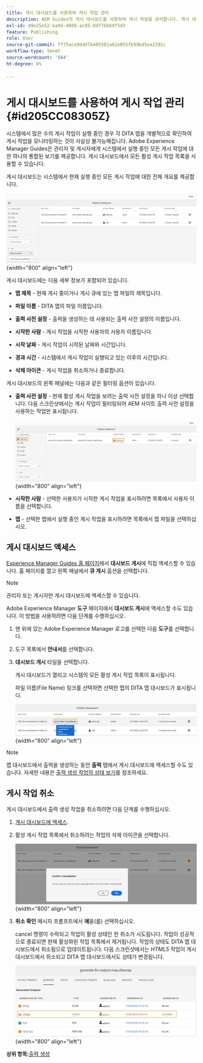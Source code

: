 ```yaml
---
title: 게시 대시보드를 사용하여 게시 작업 관리
description: AEM Guides의 게시 대시보드를 사용하여 게시 작업을 관리합니다. 게시 대시보드에 액세스하고 게시 작업을 취소하는 방법을 이해할 수 있습니다.
exl-id: d9e25e52-ba9d-4088-ac95-8df76b69f5d3
feature: Publishing
role: User
source-git-commit: ff75aca9ddd7b405501a62e055fb99bd5ea2291c
workflow-type: tm+mt
source-wordcount: '564'
ht-degree: 0%

---
```


# 게시 대시보드를 사용하여 게시 작업 관리 {#id205CC08305Z}

시스템에서 많은 수의 게시 작업이 실행 중인 경우 각 DITA 맵을 개별적으로 확인하여 게시 작업을 모니터링하는 것이 사실상 불가능해집니다. Adobe Experience Manager Guides은 관리자 및 게시자에게 시스템에서 실행 중인 모든 게시 작업에 대한 하나의 통합된 보기를 제공합니다. 게시 대시보드에서 모든 활성 게시 작업 목록을 사용할 수 있습니다.

게시 대시보드는 시스템에서 현재 실행 중인 모든 게시 작업에 대한 전체 개요를 제공합니다.

![](images/publish-dashboard.png){width="800" align="left"}

게시 대시보드에는 다음 세부 정보가 포함되어 있습니다.

- **맵 제목** - 현재 게시 중이거나 게시 큐에 있는 맵 파일의 제목입니다.

- **파일 이름** - DITA 맵의 파일 이름입니다.

- **출력 사전 설정** - 출력을 생성하는 데 사용되는 출력 사전 설정의 이름입니다.

- **시작한 사람** - 게시 작업을 시작한 사용자의 사용자 이름입니다.

- **시작 날짜** - 게시 작업이 시작된 날짜와 시간입니다.

- **경과 시간** - 시스템에서 게시 작업이 실행되고 있는 이후의 시간입니다.

- **삭제 아이콘** - 게시 작업을 취소하거나 종료합니다.

게시 대시보드의 왼쪽 패널에는 다음과 같은 필터링 옵션이 있습니다.

- **출력 사전 설정** - 현재 활성 게시 작업을 보려는 출력 사전 설정을 하나 이상 선택합니다. 다음 스크린샷에서는 게시 작업이 필터링되어 AEM 사이트 출력 사전 설정을 사용하는 작업만 표시됩니다.

  ![](images/publish-dashboard-preset-filter.png){width="800" align="left"}

- **시작한 사람** - 선택한 사용자가 시작한 게시 작업을 표시하려면 목록에서 사용자 이름을 선택합니다.

- **맵** - 선택한 맵에서 실행 중인 게시 작업을 표시하려면 목록에서 맵 파일을 선택하십시오.

## 게시 대시보드 액세스

[Experience Manager Guides 홈 페이지](./intro-home-page.md)에서 **대시보드 게시**&#x200B;에 직접 액세스할 수 있습니다. 홈 페이지를 열고 왼쪽 패널에서 **큐 게시** 옵션을 선택합니다.

>[!NOTE]
>
> 관리자 또는 게시자만 게시 대시보드에 액세스할 수 있습니다.

Adobe Experience Manager **도구** 페이지에서 **대시보드 게시**&#x200B;에 액세스할 수도 있습니다. 이 방법을 사용하려면 다음 단계를 수행하십시오.

1. 맨 위에 있는 Adobe Experience Manager 로고를 선택한 다음 **도구**&#x200B;를 선택합니다.

1. 도구 목록에서 **안내서**&#x200B;를 선택합니다.

1. **대시보드 게시** 타일을 선택합니다.

   게시 대시보드가 열리고 시스템의 모든 활성 게시 작업 목록이 표시됩니다.

   파일 이름(File Name) 링크를 선택하면 선택한 맵의 DITA 맵 대시보드가 표시됩니다.

   ![](images/publish-dashboard-click-filename-link.png){width="800" align="left"}


>[!NOTE]
>
> 맵 대시보드에서 출력을 생성하는 동안 **출력** 탭에서 게시 대시보드에 액세스할 수도 있습니다. 자세한 내용은 [출력 생성 작업의 상태 보기](generate-output-for-a-dita-map.md#viewing_output_history)를 참조하세요.

## 게시 작업 취소

게시 대시보드에서 출력 생성 작업을 취소하려면 다음 단계를 수행하십시오.

1. [게시 대시보드에 액세스](#access-the-publish-dashboard).

1. 활성 게시 작업 목록에서 취소하려는 작업의 삭제 아이콘을 선택합니다.

   ![](images/publish-dashboard-cancel-task.png){width="800" align="left"}

1. **취소 확인** 메시지 프롬프트에서 **예**&#x200B;을(를) 선택하십시오.

   cancel 명령이 수락되고 작업이 활성 상태인 한 취소가 시도됩니다. 작업이 성공적으로 종료되면 현재 활성화된 작업 목록에서 제거됩니다. 작업의 상태도 DITA 맵 대시보드에서 취소됨으로 업데이트됩니다. 다음 스크린샷에서는 *HTML5* 작업이 게시 대시보드에서 취소되고 DITA 맵 대시보드에서도 상태가 변경됩니다.

   ![](images/cancelled-output-task.png){width="800" align="left"}


**상위 항목:**[&#x200B;출력 생성](generate-output.md)
